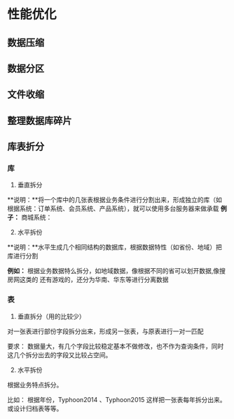 # 性能优化

## 数据压缩

## 数据分区

## 文件收缩

## 整理数据库碎片

## 库表折分

### 库

1. 垂直拆分

**说明：**将一个库中的几张表根据业务条件进行分割出来，形成独立的库（如根据系统：订单系统、会员系统、产品系统），就可以使用多台服务器来做承载
**例子：**
商城系统：

2. 水平拆份

**说明：**水平生成几个相同结构的数据库，根据数据特性（如省份、地域）把库进行分割

**例如：**
根据业务数据特么拆分，如地域数据，像根据不同的省可以划开数据,像搜房网这类的
还有游戏的，还分为华南、华东等进行分离数据


### 表

1. 垂直拆分（用的比较少）

对一张表进行部份字段拆分出来，形成另一张表，与原表进行一对一匹配

要求：
数据量大，有几个字段比较稳定基本不做修改，也不作为查询条件，同时这几个拆分出去的字段又比较占空间。



2. 水平拆份

根据业务特点拆分。

比如：
根据年份，Typhoon2014 、Typhoon2015 这样把一张表每年拆分出来。
或设计归档表等等。